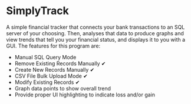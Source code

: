 # SimplyTrack
A simple financial tracker that connects your bank transactions to an SQL server of your choosing. Then, analyses that data to produce graphs and view trends that tell you your financial status, and displays it to you with a GUI. The features for this program are:

* Manual SQL Query Mode
* Remove Existing Records Manually ✔
* Create New Records Manually ✔
* CSV File Bulk Upload Mode ✔
* Modify Existing Records ✔
* Graph data points to show overall trend
* Provide proper UI highlighting to indicate loss and/or gain